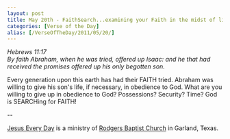 ```yaml
---
layout: post
title: May 20th - FaithSearch...examining your Faith in the midst of life's
categories: [Verse of the Day]
alias: [/VerseOfTheDay/2011/05/20/]
---
```


_Hebrews 11:17  
By faith Abraham, when he was tried, offered up Isaac: and he that
had received the promises offered up his only begotten son._

Every generation upon this earth has had their FAITH tried. Abraham
was willing to give his son's life, if necessary, in obedience to God.
What are you willing to give up in obedience to God? Possessions?
Security? Time? God is SEARCHing for FAITH!

 --

<a href=http://jesuseveryday.net>Jesus Every Day</a> is a ministry of <a href=http://rodgersbaptist.net>Rodgers Baptist Church</a> in Garland, Texas.

